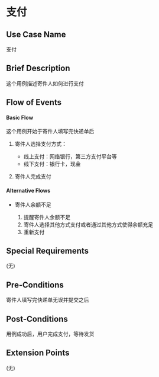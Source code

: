 支付
===========

## Use Case Name

支付

## Brief Description

这个用例描述寄件人如何进行支付

## Flow of Events

#### Basic Flow

这个用例开始于寄件人填写完快递单后

1. 寄件人选择支付方式：

	- 线上支付：网络银行，第三方支付平台等
	- 线下支付：银行卡，现金

2. 寄件人完成支付

#### Alternative Flows

- 寄件人余额不足

	1. 提醒寄件人余额不足
	2. 寄件人选择其他方式支付或者通过其他方式使得余额充足
	3. 重新支付

## Special Requirements

(无)

## Pre-Conditions

寄件人填写完快递单无误并提交之后

## Post-Conditions

用例成功后，用户完成支付，等待发货

## Extension Points

(无)
